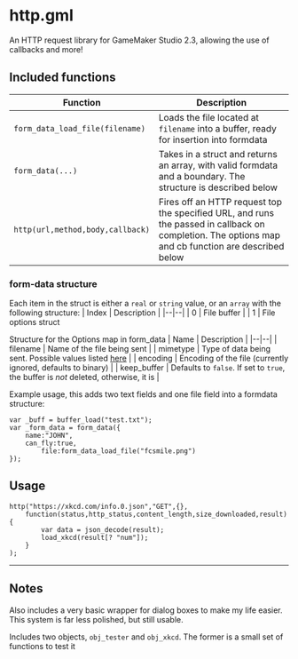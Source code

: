 # http.gml
An HTTP request library for GameMaker Studio 2.3, allowing the use of callbacks and more!

## Included functions

| Function | Description |
|--|--|
| `form_data_load_file(filename)` | Loads the file located at `filename` into a buffer, ready for insertion into formdata |
| `form_data(...)` | Takes in a struct and returns an array, with valid formdata and a boundary. The structure is described below |
| `http(url,method,body,callback)` | Fires off an HTTP request top the specified URL, and runs the passed in callback on completion. The options map and cb function are described below |


### form-data structure
Each item in the struct is either a `real` or `string` value, or an `array` with the following structure:
| Index | Description |
|--|--|
| 0 | File buffer |
| 1 | File options struct


Structure for the Options map in form_data
| Name | Description |
|--|--|
| filename | Name of the file being sent |
| mimetype | Type of data being sent. Possible values listed [here](https://tools.ietf.org/html/rfc2045) |
| encoding | Encoding of the file (currently ignored, defaults to binary) |
| keep_buffer | Defaults to `false`. If set to `true`, the buffer is *not* deleted, otherwise, it is |

Example usage, this adds two text fields and one file field into a formdata structure:
```gml
var _buff = buffer_load("test.txt");
var _form_data = form_data({
	name:"JOHN",
	can_fly:true,
		file:form_data_load_file("fcsmile.png")
});
```

## Usage

```gml
http("https://xkcd.com/info.0.json","GET",{},
	function(status,http_status,content_length,size_downloaded,result){
		var data = json_decode(result);
		load_xkcd(result[? "num"]);
	}
);

```

---
## Notes

Also includes a very basic wrapper for dialog boxes to make my life easier. This system is far less polished, but still usable. 

Includes two objects, `obj_tester` and `obj_xkcd`. The former is a small set of functions to test it
